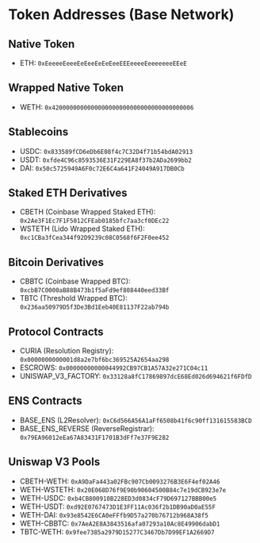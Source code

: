 # Token Addresses (Base Network)

## Native Token

- ETH: `0xEeeeeEeeeEeEeeEeEeEeeEEEeeeeEeeeeeeeEEeE`

## Wrapped Native Token

- WETH: `0x4200000000000000000000000000000000000006`

## Stablecoins

- USDC: `0x833589fCD6eDb6E08f4c7C32D4f71b54bdA02913`
- USDT: `0xfde4C96c8593536E31F229EA8f37b2ADa2699bb2`
- DAI: `0x50c5725949A6F0c72E6C4a641F24049A917DB0Cb`

## Staked ETH Derivatives

- CBETH (Coinbase Wrapped Staked ETH): `0x2Ae3F1Ec7F1F5012CFEab0185bfc7aa3cf0DEc22`
- WSTETH (Lido Wrapped Staked ETH): `0xc1CBa3fCea344f92D9239c08C0568f6F2F0ee452`

## Bitcoin Derivatives

- CBBTC (Coinbase Wrapped BTC): `0xcbB7C0000aB88B473b1f5aFd9ef808440eed33Bf`
- TBTC (Threshold Wrapped BTC): `0x236aa50979D5f3De3Bd1Eeb40E81137F22ab794b`

## Protocol Contracts

- CURIA (Resolution Registry): `0x0000000000001d8a2e7bf6bc369525A2654aa298`
- ESCROWS: `0x00000000000044992CB97CB1A57A32e271C04c11`
- UNISWAP_V3_FACTORY: `0x33128a8fC17869897dcE68Ed026d694621f6FDfD`

## ENS Contracts

- BASE_ENS (L2Resolver): `0xC6d566A56A1aFf6508b41f6c90ff131615583BCD`
- BASE_ENS_REVERSE (ReverseRegistrar): `0x79EA96012eEa67A83431F1701B3dFf7e37F9E282`

## Uniswap V3 Pools

- CBETH-WETH: `0xA9DaFa443a02FBc907Cb0093276B3E6F4ef02A46`
- WETH-WSTETH: `0x20E068D76f9E90b90604500B84c7e19dCB923e7e`
- WETH-USDC: `0xb4CB800910B228ED3d0834cF79D697127BBB00e5`
- WETH-USDT: `0xd92E0767473D1E3FF11Ac036f2b1DB90aD0aE55F`
- WETH-DAI: `0x93e8542E6CA0eFFfb9D57a270b76712b968A38f5`
- WETH-CBBTC: `0x7AeA2E8A3843516afa07293a10Ac8E49906dabD1`
- TBTC-WETH: `0x9fee7385a2979D15277C3467Db7D99EF1A2669D7`

